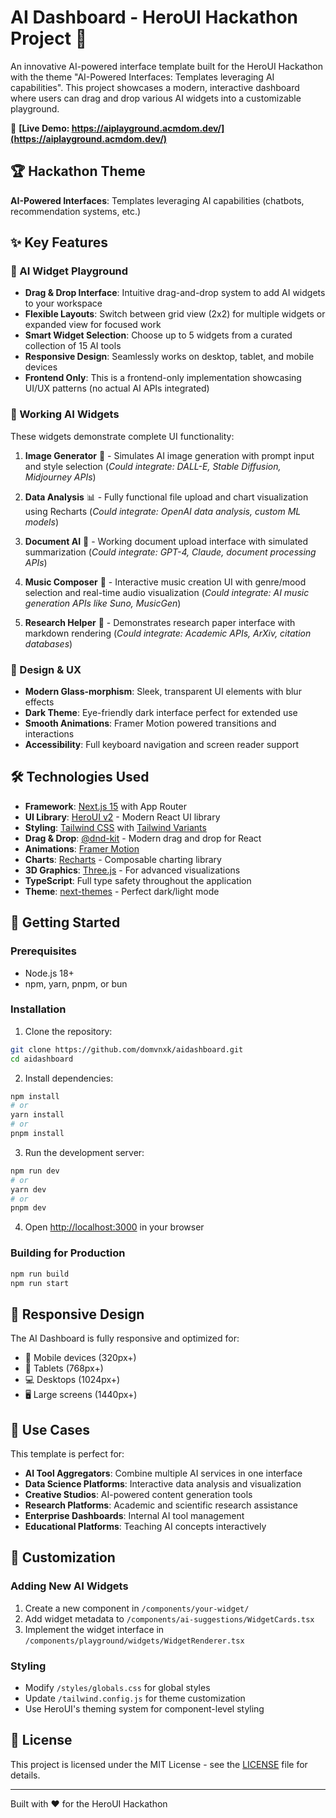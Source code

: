# AI Dashboard - HeroUI Hackathon Project 🚀

An innovative AI-powered interface template built for the HeroUI Hackathon with the theme "AI-Powered Interfaces: Templates leveraging AI capabilities". This project showcases a modern, interactive dashboard where users can drag and drop various AI widgets into a customizable playground.

🔗 **[Live Demo: https://aiplayground.acmdom.dev/](https://aiplayground.acmdom.dev/)**

## 🏆 Hackathon Theme

**AI-Powered Interfaces**: Templates leveraging AI capabilities (chatbots, recommendation systems, etc.)

## ✨ Key Features

### 🎯 AI Widget Playground
- **Drag & Drop Interface**: Intuitive drag-and-drop system to add AI widgets to your workspace
- **Flexible Layouts**: Switch between grid view (2x2) for multiple widgets or expanded view for focused work
- **Smart Widget Selection**: Choose up to 5 widgets from a curated collection of 15 AI tools
- **Responsive Design**: Seamlessly works on desktop, tablet, and mobile devices
- **Frontend Only**: This is a frontend-only implementation showcasing UI/UX patterns (no actual AI APIs integrated)

### 🤖 Working AI Widgets

These widgets demonstrate complete UI functionality:

1. **Image Generator** 🎨 - Simulates AI image generation with prompt input and style selection (*Could integrate: DALL-E, Stable Diffusion, Midjourney APIs*)

2. **Data Analysis** 📊 - Fully functional file upload and chart visualization using Recharts (*Could integrate: OpenAI data analysis, custom ML models*)

3. **Document AI** 📄 - Working document upload interface with simulated summarization (*Could integrate: GPT-4, Claude, document processing APIs*)

4. **Music Composer** 🎵 - Interactive music creation UI with genre/mood selection and real-time audio visualization (*Could integrate: AI music generation APIs like Suno, MusicGen*)

5. **Research Helper** 🔬 - Demonstrates research paper interface with markdown rendering (*Could integrate: Academic APIs, ArXiv, citation databases*)

### 🎨 Design & UX
- **Modern Glass-morphism**: Sleek, transparent UI elements with blur effects
- **Dark Theme**: Eye-friendly dark interface perfect for extended use
- **Smooth Animations**: Framer Motion powered transitions and interactions
- **Accessibility**: Full keyboard navigation and screen reader support

## 🛠️ Technologies Used

- **Framework**: [Next.js 15](https://nextjs.org/) with App Router
- **UI Library**: [HeroUI v2](https://heroui.com/) - Modern React UI library
- **Styling**: [Tailwind CSS](https://tailwindcss.com/) with [Tailwind Variants](https://tailwind-variants.org)
- **Drag & Drop**: [@dnd-kit](https://dndkit.com/) - Modern drag and drop for React
- **Animations**: [Framer Motion](https://www.framer.com/motion/)
- **Charts**: [Recharts](https://recharts.org/) - Composable charting library
- **3D Graphics**: [Three.js](https://threejs.org/) - For advanced visualizations
- **TypeScript**: Full type safety throughout the application
- **Theme**: [next-themes](https://github.com/pacocoursey/next-themes) - Perfect dark/light mode

## 🚀 Getting Started

### Prerequisites
- Node.js 18+ 
- npm, yarn, pnpm, or bun

### Installation

1. Clone the repository:
```bash
git clone https://github.com/domvnxk/aidashboard.git
cd aidashboard
```

2. Install dependencies:
```bash
npm install
# or
yarn install
# or
pnpm install
```

3. Run the development server:
```bash
npm run dev
# or
yarn dev
# or
pnpm dev
```

4. Open [http://localhost:3000](http://localhost:3000) in your browser

### Building for Production

```bash
npm run build
npm run start
```

## 📱 Responsive Design

The AI Dashboard is fully responsive and optimized for:
- 📱 Mobile devices (320px+)
- 📱 Tablets (768px+)
- 💻 Desktops (1024px+)
- 🖥️ Large screens (1440px+)

## 🎯 Use Cases

This template is perfect for:
- **AI Tool Aggregators**: Combine multiple AI services in one interface
- **Data Science Platforms**: Interactive data analysis and visualization
- **Creative Studios**: AI-powered content generation tools
- **Research Platforms**: Academic and scientific research assistance
- **Enterprise Dashboards**: Internal AI tool management
- **Educational Platforms**: Teaching AI concepts interactively

## 🔧 Customization

### Adding New AI Widgets

1. Create a new component in `/components/your-widget/`
2. Add widget metadata to `/components/ai-suggestions/WidgetCards.tsx`
3. Implement the widget interface in `/components/playground/widgets/WidgetRenderer.tsx`

### Styling

- Modify `/styles/globals.css` for global styles
- Update `/tailwind.config.js` for theme customization
- Use HeroUI's theming system for component-level styling


## 📄 License

This project is licensed under the MIT License - see the [LICENSE](https://github.com/Domxnvk/aidashboard?tab=MIT-1-ov-file) file for details.

---

Built with ❤️ for the HeroUI Hackathon